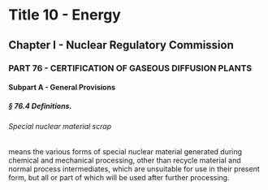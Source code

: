 
# Title 10 - Energy
## Chapter I - Nuclear Regulatory Commission
### PART 76 - CERTIFICATION OF GASEOUS DIFFUSION PLANTS
#### Subpart A - General Provisions
##### § 76.4 Definitions.
###### Special nuclear material scrap

means the various forms of special nuclear material generated during chemical and mechanical processing, other than recycle material and normal process intermediates, which are unsuitable for use in their present form, but all or part of which will be used after further processing.
